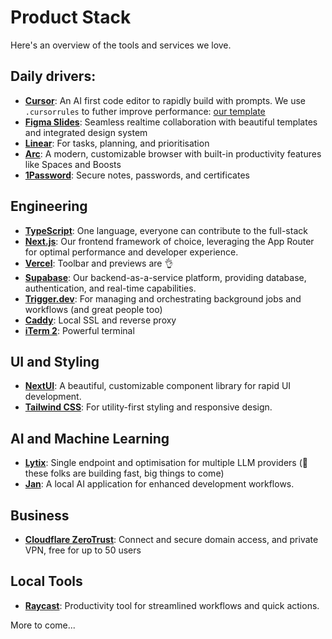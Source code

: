 # Product Stack

 Here's an overview of the tools and services we love.

## Daily drivers:
- **[Cursor](https://cursor.sh/)**: An AI first code editor to rapidly build with prompts. We use `.cursorrules` to futher improve performance: [our template](/engineering/.cursorrules)
- **[Figma Slides](https://www.figma.com/slides/)**: Seamless realtime collaboration with beautiful templates and integrated design system
- **[Linear](https://linear.app/)**: For tasks, planning, and prioritisation
- **[Arc](https://arc.net/)**: A modern, customizable browser with built-in productivity features like Spaces and Boosts
- **[1Password](https://1password.com/)**: Secure notes, passwords, and certificates 

## Engineering
- **[TypeScript](https://www.typescriptlang.org/)**: One language, everyone can contribute to the full-stack
- **[Next.js](https://nextjs.org/)**: Our frontend framework of choice, leveraging the App Router for optimal performance and developer experience.
- **[Vercel](https://vercel.com/)**: Toolbar and previews are 👌
- **[Supabase](https://supabase.com/)**: Our backend-as-a-service platform, providing database, authentication, and real-time capabilities.
- **[Trigger.dev](https://trigger.dev/)**: For managing and orchestrating background jobs and workflows (and great people too)
- **[Caddy](https://caddyserver.com/)**: Local SSL and reverse proxy
- **[iTerm 2](https://iterm2.com/)**: Powerful terminal


## UI and Styling

- **[NextUI](https://nextui.org/)**: A beautiful, customizable component library for rapid UI development. 
- **[Tailwind CSS](https://tailwindcss.com/)**: For utility-first styling and responsive design.



## AI and Machine Learning

- **[Lytix](https://lytix.ai/)**: Single endpoint and optimisation for multiple LLM providers (👀 these folks are building fast, big things to come)
- **[Jan](https://jan.ai/)**: A local AI application for enhanced development workflows.


## Business
- **[Cloudflare ZeroTrust](https://www.cloudflare.com/zero-trust/)**: Connect and secure domain access, and private VPN, free for up to 50 users

## Local Tools
- **[Raycast](https://www.raycast.com/)**: Productivity tool for streamlined workflows and quick actions.


More to come...